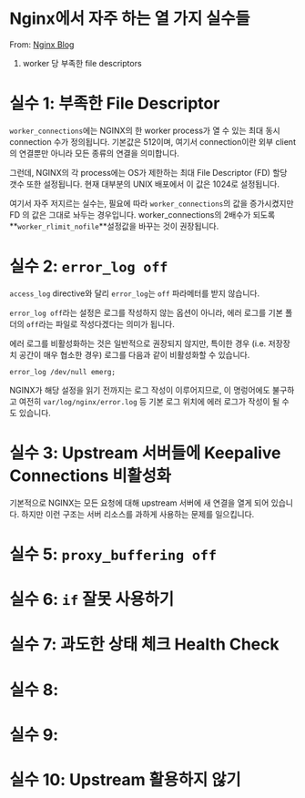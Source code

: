# Nginx에서 자주 하는 열 가지 실수들

From: [Nginx Blog](https://www.nginx.com/blog/avoiding-top-10-nginx-configuration-mistakes/)



1. worker 당 부족한 file descriptors





# 실수 1: 부족한 File Descriptor

`worker_connections`에는 NGINX의 한 worker process가 열 수 있는 최대 동시 connection 수가 정의됩니다. 기본값은 512이며, 여기서 connection이란 외부 client의 연결뿐만 아니라 모든 종류의 연결을 의미합니다.

그런데, NGINX의 각 process에는 OS가 제한하는 최대 File Descriptor (FD) 할당 갯수 또한 설정됩니다. 현재 대부분의 UNIX 배포에서 이 값은 1024로 설정됩니다.

여기서 자주 저지르는 실수는, 필요에 따라 `worker_connections`의 값을 증가시켰지만 FD 의 값은 그대로 놔두는 경우입니다. worker_connections의 2배수가 되도록 **`worker_rlimit_nofile`**설정값을 바꾸는 것이 권장됩니다. 



# 실수 2: `error_log off`

`access_log` directive와 달리 `error_log`는 `off` 파라메터를 받지 않습니다.

`error_log off`라는 설정은 로그를 작성하지 않는 옵션이 아니라, 에러 로그를 기본 폴더의 `off`라는 파일로 작성다겠다는 의미가 됩니다.

에러 로그를 비활성화하는 것은 일반적으로 권장되지 않지만, 특이한 경우 (i.e. 저장장치 공간이 매우 협소한 경우) 로그를 다음과 같이 비활성화할 수 있습니다.

```
error_log /dev/null emerg;
```

NGINX가 해당 설정을 읽기 전까지는 로그 작성이 이루어지므로, 이 명렁어에도 불구하고 여전히 `var/log/nginx/error.log` 등 기본 로그 위치에 에러 로그가 작성이 될 수도 있습니다.



# 실수 3: Upstream  서버들에 Keepalive Connections 비활성화

기본적으로 NGINX는 모든 요청에 대해 upstream 서버에 새 연결을 열게 되어 있습니다. 하지만 이런 구조는 서버 리소스를 과하게 사용하는 문제를 일으킵니다. 



# 실수 5: `proxy_buffering off`



# 실수 6: `if` 잘못 사용하기



# 실수 7: 과도한 상태 체크 Health Check





# 실수 8: 



# 실수 9: 

# 실수 10: Upstream 활용하지 않기